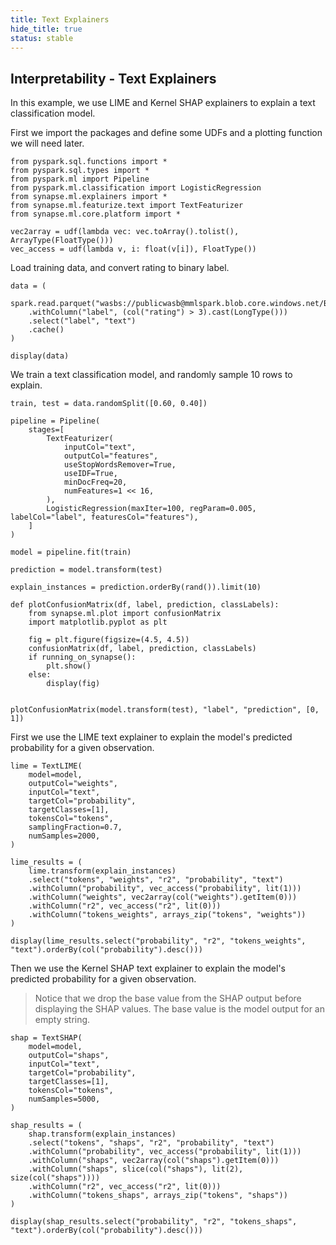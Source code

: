 ```yaml
---
title: Text Explainers
hide_title: true
status: stable
---
```

## Interpretability - Text Explainers

In this example, we use LIME and Kernel SHAP explainers to explain a text classification model.

First we import the packages and define some UDFs and a plotting function we will need later.


```
from pyspark.sql.functions import *
from pyspark.sql.types import *
from pyspark.ml import Pipeline
from pyspark.ml.classification import LogisticRegression
from synapse.ml.explainers import *
from synapse.ml.featurize.text import TextFeaturizer
from synapse.ml.core.platform import *

vec2array = udf(lambda vec: vec.toArray().tolist(), ArrayType(FloatType()))
vec_access = udf(lambda v, i: float(v[i]), FloatType())
```

Load training data, and convert rating to binary label.


```
data = (
    spark.read.parquet("wasbs://publicwasb@mmlspark.blob.core.windows.net/BookReviewsFromAmazon10K.parquet")
    .withColumn("label", (col("rating") > 3).cast(LongType()))
    .select("label", "text")
    .cache()
)

display(data)
```

We train a text classification model, and randomly sample 10 rows to explain.


```
train, test = data.randomSplit([0.60, 0.40])

pipeline = Pipeline(
    stages=[
        TextFeaturizer(
            inputCol="text",
            outputCol="features",
            useStopWordsRemover=True,
            useIDF=True,
            minDocFreq=20,
            numFeatures=1 << 16,
        ),
        LogisticRegression(maxIter=100, regParam=0.005, labelCol="label", featuresCol="features"),
    ]
)

model = pipeline.fit(train)

prediction = model.transform(test)

explain_instances = prediction.orderBy(rand()).limit(10)
```


```
def plotConfusionMatrix(df, label, prediction, classLabels):
    from synapse.ml.plot import confusionMatrix
    import matplotlib.pyplot as plt

    fig = plt.figure(figsize=(4.5, 4.5))
    confusionMatrix(df, label, prediction, classLabels)
    if running_on_synapse():
        plt.show()
    else:
        display(fig)


plotConfusionMatrix(model.transform(test), "label", "prediction", [0, 1])
```

First we use the LIME text explainer to explain the model's predicted probability for a given observation.


```
lime = TextLIME(
    model=model,
    outputCol="weights",
    inputCol="text",
    targetCol="probability",
    targetClasses=[1],
    tokensCol="tokens",
    samplingFraction=0.7,
    numSamples=2000,
)

lime_results = (
    lime.transform(explain_instances)
    .select("tokens", "weights", "r2", "probability", "text")
    .withColumn("probability", vec_access("probability", lit(1)))
    .withColumn("weights", vec2array(col("weights").getItem(0)))
    .withColumn("r2", vec_access("r2", lit(0)))
    .withColumn("tokens_weights", arrays_zip("tokens", "weights"))
)

display(lime_results.select("probability", "r2", "tokens_weights", "text").orderBy(col("probability").desc()))
```

Then we use the Kernel SHAP text explainer to explain the model's predicted probability for a given observation.

> Notice that we drop the base value from the SHAP output before displaying the SHAP values. The base value is the model output for an empty string.


```
shap = TextSHAP(
    model=model,
    outputCol="shaps",
    inputCol="text",
    targetCol="probability",
    targetClasses=[1],
    tokensCol="tokens",
    numSamples=5000,
)

shap_results = (
    shap.transform(explain_instances)
    .select("tokens", "shaps", "r2", "probability", "text")
    .withColumn("probability", vec_access("probability", lit(1)))
    .withColumn("shaps", vec2array(col("shaps").getItem(0)))
    .withColumn("shaps", slice(col("shaps"), lit(2), size(col("shaps"))))
    .withColumn("r2", vec_access("r2", lit(0)))
    .withColumn("tokens_shaps", arrays_zip("tokens", "shaps"))
)

display(shap_results.select("probability", "r2", "tokens_shaps", "text").orderBy(col("probability").desc()))
```
